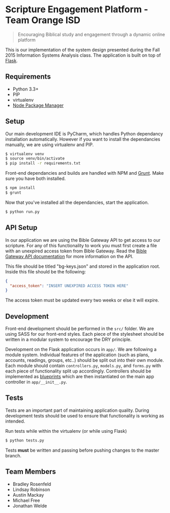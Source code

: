 # Scripture Engagement Platform - Team Orange ISD

> Encouraging Biblical study and engagement through a dynamic online platform

This is our implementation of the system design presented during the Fall 2015 Information Systems Analysis class. The application is built on top of [Flask](http://flask.pocoo.org/).

## Requirements

- Python 3.3+
- PIP
- virtualenv
- [Node Package Manager](https://www.npmjs.com/)

## Setup

Our main development IDE is PyCharm, which handles Python dependancy installation automatically. However if you want to install the dependancies manually, we are using virtualenv and PIP.

```bash
$ virtualenv venv
$ source venv/bin/activate
$ pip install -r requirements.txt
```

Front-end dependancies and builds are handled with NPM and [Grunt](http://gruntjs.com/). Make sure you have both installed.

```bash
$ npm install
$ grunt
```

Now that you've installed all the dependancies, start the application.

```bash
$ python run.py
```

## API Setup
In our application we are using the Bible Gateway API to get access to our scripture. For any of this functionality to work you must first create a file with an unexpired access token from Bible Gateway. Read the [Bible Gateway API documentation](https://api.biblegateway.com/3/docs) for more information on the API.

This file should be titled "bg-keys.json" and stored in the application root. Inside this file should be the following:

```json
{
  "access_token": "INSERT UNEXPIRED ACCESS TOKEN HERE"
}
```

The access token must be updated every two weeks or else it will expire.

## Development

Front-end development should be performed in the `src/` folder. We are using SASS for our front-end styles. Each piece of the stylesheet should be written in a modular system to encourage the DRY principle.

Development on the Flask application occurs in `app/`. We are following a module system. Individual features of the application (such as plans, accounts, readings, groups, etc..) should be split out into their own module. Each module should contain `controllers.py`, `models.py`, and `forms.py` with each piece of functionality split up accordingly. Controllers should be implemented as [blueprints](http://flask.pocoo.org/docs/0.10/blueprints/) which are then instantiated on the main app controller in `app/__init__.py`.


## Tests

Tests are an important part of maintaining application quality. During development tests should be used to ensure that functionality is working as intended.

Run tests while within the virtualenv (or while using Flask)

```bash
$ python tests.py
``` 

Tests **must** be written and passing before pushing changes to the master branch.

## Team Members
- Bradley Rosenfeld
- Lindsay Robinson
- Austin Mackay
- Michael Free
- Jonathan Welde

